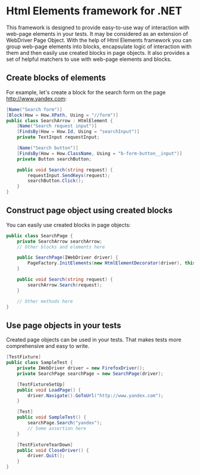 Html Elements framework for .NET
==================
This framework is designed to provide easy-to-use way of interaction with web-page elements in your tests. It may be considered as an extension of WebDriver Page Object.
With the help of Html Elements framework you can group web-page elements into blocks, encapsulate logic of interaction with them and then easily use created blocks in page objects. It also provides a set of helpful matchers to use with web-page elements and blocks.

Create blocks of elements
-------------------------
For example, let's create a block for the search form on the page http://www.yandex.com:

```c#
[Name("Search form")]
[Block(How = How.XPath, Using = "//form")]
public class SearchArrow : HtmlElement {
	[Name("Search request input")]
    [FindsBy(How = How.Id, Using = "searchInput")]
    private TextInput requestInput;

    [Name("Search button")]
    [FindsBy(How = How.ClassName, Using = "b-form-button__input")]
    private Button searchButton;

    public void Search(string request) {
        requestInput.SendKeys(request);
        searchButton.Click();
    }
}
```

Construct page object using created blocks
------------------------------------------
You can easily use created blocks in page objects:

```c#
public class SearchPage {
    private SearchArrow searchArrow;
    // Other blocks and elements here

    public SearchPage(IWebDriver driver) {
        PageFactory.InitElements(new HtmlElementDecorator(driver), this);
    }

    public void Search(string request) {
        searchArrow.Search(request);
    }

    // Other methods here
}
```

Use page objects in your tests
------------------------------
Created page objects can be used in your tests. That makes tests more comprehensive and easy to write.

```c#
[TestFixture]
public class SampleTest {
    private IWebDriver driver = new FirefoxDriver();
    private SearchPage searchPage = new SearchPage(driver);

    [TestFixtureSetUp]
    public void LoadPage() {
        driver.Navigate().GoToUrl("http://www.yandex.com");
    }

    [Test]
    public void SampleTest() {
        searchPage.Search("yandex");
        // Some assertion here
    }

    [TestFixtureTearDown]
    public void CloseDriver() {
        driver.Quit();
    }
}
```